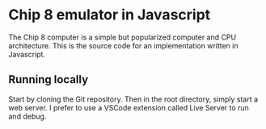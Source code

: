 # Chip 8 emulator in Javascript

The Chip 8 computer is a simple but popularized computer and CPU architecture. This is the source code for an implementation written in Javascript.

## Running locally

Start by cloning the Git repository. Then in the root directory, simply start a web server. I prefer to use a VSCode extension called Live Server to run and debug.